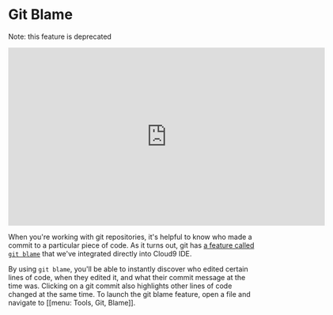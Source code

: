# Git Blame

Note: this feature is deprecated

<div class="video-container">
<iframe width="640" height="360" src="https://www.youtube.com/embed/RSXaAlBgQ2s" frameborder="0" allowfullscreen></iframe>
</div>

When you're working with git repositories, it's helpful to know who made a commit to a particular piece of code. As it turns out, git has [a feature called `git blame`](http://www.kernel.org/pub/software/scm/git/docs/git-blame.html) that we've integrated directly into Cloud9 IDE.

By using `git blame`, you'll be able to instantly discover who edited certain lines of code, when they edited it, and what their commit message at the time was. Clicking on a git commit also highlights other lines of code changed at the same time. To launch the git blame feature, open a file and navigate to [[menu: Tools, Git, Blame]].

